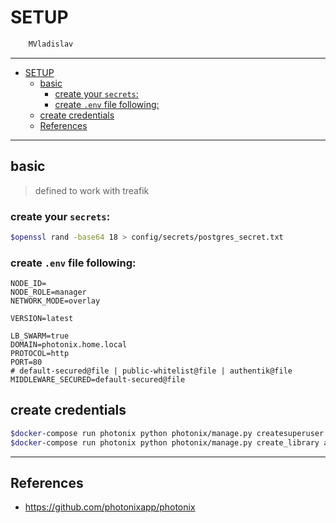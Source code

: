 # SETUP

```sh
    MVladislav
```

---

- [SETUP](#setup)
  - [basic](#basic)
    - [create your `secrets`:](#create-your-secrets)
    - [create `.env` file following:](#create-env-file-following)
  - [create credentials](#create-credentials)
  - [References](#references)

---

## basic

> defined to work with treafik

### create your `secrets`:

```sh
$openssl rand -base64 18 > config/secrets/postgres_secret.txt
```

### create `.env` file following:

```env
NODE_ID=
NODE_ROLE=manager
NETWORK_MODE=overlay

VERSION=latest

LB_SWARM=true
DOMAIN=photonix.home.local
PROTOCOL=http
PORT=80
# default-secured@file | public-whitelist@file | authentik@file
MIDDLEWARE_SECURED=default-secured@file
```

## create credentials

```sh
$docker-compose run photonix python photonix/manage.py createsuperuser --username admin --email root@home.local
$docker-compose run photonix python photonix/manage.py create_library admin "My Library"
```

---

## References

- <https://github.com/photonixapp/photonix>
